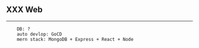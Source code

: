 ## XXX Web

---
```
    DB: ?
    auto devlop: GoCD
    mern stack: MongoDB + Express + React + Node

```